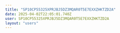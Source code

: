```yaml
---
title: "SP10CP55325XPRJBJ5DZ3MQAR0T5E7EXXZHKTZD2A"
date: 2025-04-02T22:05:01.740Z
user: SP10CP55325XPRJBJ5DZ3MQAR0T5E7EXXZHKTZD2A
layout: "users"
---
```

    
